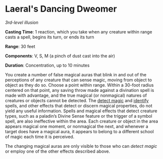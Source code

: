 # Laeral's Dancing Dweomer
*3rd-level illusion*

**Casting Time**: 1 reaction, which you take when any creature within range casts a spell, begins its turn, or ends its turn

**Range**: 30 feet

**Components**: V, S, M (a pinch of dust cast into the air)

**Duration**: Concentration, up to 10 minutes

You create a number of false magical auras that blink in and out of the perceptions of any creature that can sense magic, moving from object to object as they do so. Choose a point within range. Within a 30-foot radius centered on that point, any saving throw made against a divination spell is made with advantage, and the true magical (or nonmagical) natures of creatures or objects cannot be detected. The [detect magic]() and [identify]() spells, and other effects that detect or discern magical properties, do not yield any useful information. Spells and magical effects that detect creature types, such as a paladin’s Divine Sense feature or the trigger of a symbol spell, are also ineffective within the area. Each creature or object in the area appears magical one moment, or nonmagical the next, and whenever a target does have a magical aura, it appears to belong to a different school of magic each time it is perceived.

The changing magical auras are only visible to those who can *detect magic* or employ one of the other effects described above.
